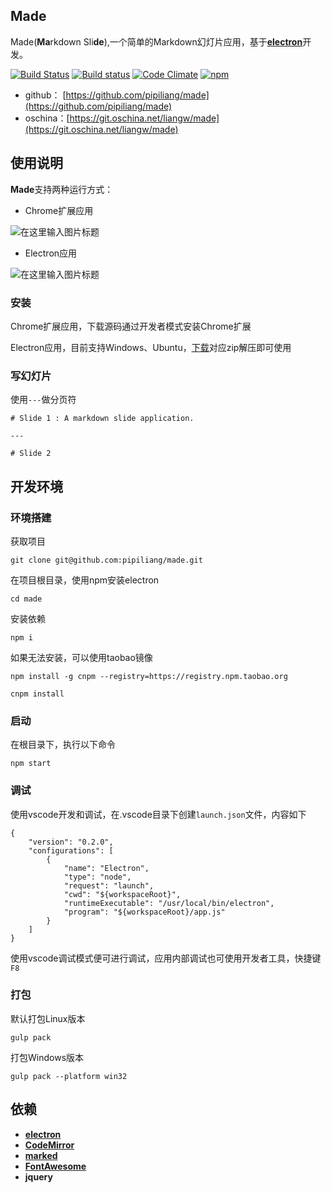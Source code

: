 ## Made 

Made(**Ma**rkdown Sli**de**),一个简单的Markdown幻灯片应用，基于[**electron**](https://github.com/electron/electron)开发。

[![Build Status](https://travis-ci.org/pipiliang/made.svg?branch=master)](https://travis-ci.org/pipiliang/made)  [![Build status](https://ci.appveyor.com/api/projects/status/j9pljllxa7q4ehx9?svg=true)](https://ci.appveyor.com/project/pipiliang/made)  [![Code Climate](https://codeclimate.com/github/pipiliang/made/badges/gpa.svg)](https://codeclimate.com/github/pipiliang/made)  [![npm](https://img.shields.io/npm/l/express.svg)](https://github.com/pipiliang/made/blob/master/LICENSE)

- github： [https://github.com/pipiliang/made](https://github.com/pipiliang/made)
- oschina：[https://git.oschina.net/liangw/made](https://git.oschina.net/liangw/made)

## 使用说明

**Made**支持两种运行方式：
- Chrome扩展应用

![](http://git.oschina.net/uploads/images/2017/0407/230058_52a39095_856793.png "在这里输入图片标题")
- Electron应用

![](http://git.oschina.net/uploads/images/2017/0114/165416_30101a16_856793.png "在这里输入图片标题")

### 安装

Chrome扩展应用，下载源码通过开发者模式安装Chrome扩展

Electron应用，目前支持Windows、Ubuntu，[下载](https://github.com/pipiliang/made/releases)对应zip解压即可使用


### 写幻灯片
使用`---`做分页符
```
# Slide 1 : A markdown slide application.

---

# Slide 2 

```

## 开发环境

### 环境搭建
获取项目
```
git clone git@github.com:pipiliang/made.git
```
在项目根目录，使用npm安装electron
```
cd made
```
安装依赖
```
npm i
```
如果无法安装，可以使用taobao镜像
```
npm install -g cnpm --registry=https://registry.npm.taobao.org
```
```
cnpm install
```

### 启动
在根目录下，执行以下命令
```
npm start
```

### 调试

使用vscode开发和调试，在.vscode目录下创建`launch.json`文件，内容如下
```
{
    "version": "0.2.0",
    "configurations": [
        {
            "name": "Electron",
            "type": "node",
            "request": "launch",
            "cwd": "${workspaceRoot}",
            "runtimeExecutable": "/usr/local/bin/electron",
            "program": "${workspaceRoot}/app.js"
        }
    ]
}
```
使用vscode调试模式便可进行调试，应用内部调试也可使用开发者工具，快捷键`F8`

### 打包
默认打包Linux版本
```
gulp pack
```
打包Windows版本
```
gulp pack --platform win32
```

## 依赖

- [**electron**](https://github.com/electron/electron)
- [**CodeMirror**](http://codemirror.net/)
- [**marked**](https://github.com/chjj/marked)
- [**FontAwesome**](http://fontawesome.io/)
- **jquery**